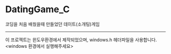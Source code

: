 # DatingGame_C
코딩을 처음 배웠을때 만들었던 데이트(소개팅)게임

---

이 프로젝트는 윈도우환경에서 제작되었으며, windows.h 헤더파일을 사용합니다.  
<windows 환경에서 실행해주세요>
